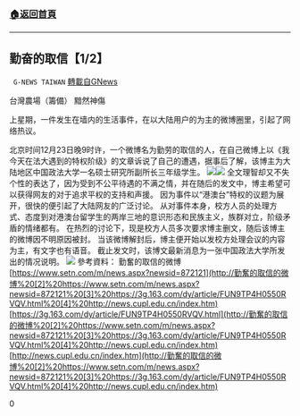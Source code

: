 ###  [:house:返回首頁](https://github.com/ourhimalayas/txt)
---

## 勤奋的取信【1/2】
` G-NEWS TAIWAN` [轉載自GNews](https://gnews.org/zh-hans/694043/)

台灣農場（籌備） 黯然神傷

上星期，一件发生在墙内的生活事件，在以大陆用户的为主的微博圈里，引起了网络热议。

北京时间12月23日晚9时许，一个微博名为勤劳的取信的人，在自己微博上以《我今天在法大遇到的特权阶级》的文章诉说了自己的遭遇，据事后了解，该博主为大陆地区中国政法大学一名硕士研究所副所长三年级学生。
![]()![](https://gnews.org/wp-content/uploads/2020/12/圖片-1-23.png)![]()![](https://gnews.org/wp-content/uploads/2020/12/ㄉ.png)
全文理智却又不失个性的表达了，因为受到不公平待遇的不满之情，并在随后的发文中，博主希望可以获得网友的对于追求平权的支持和声援。 因为事件以“港澳台”特权的议题为展开，很快的便引起了大陆网友的广泛讨论。 从对事件本身，校方人员的处理方式、态度到对港澳台留学生的两岸三地的意识形态和民族主义，族群对立，阶级矛盾的情绪都有。 在热烈的讨论下，现是校方人员多次要求博主删文，随后该博主的微博因不明原因被封。 当该微博解封后，博主便开始以发校方处理会议的内容为主，有文字也有语音。 截止发文时，该博文最新消息为一张中国政法大学所发出的情况说明。
![]()![](https://gnews.org/wp-content/uploads/2020/12/3-35.png)
參考資料：
勤奮的取信的微博 
[https://www.setn.com/m/news.aspx?newsid=872121](http://勤奮的取信的微博%20[2]%20https://www.setn.com/m/news.aspx?newsid=872121%20[3]%20https://3g.163.com/dy/article/FUN9TP4H0550RVQV.html%20[4]%20http://news.cupl.edu.cn/index.htm)
[https://3g.163.com/dy/article/FUN9TP4H0550RVQV.html](http://勤奮的取信的微博%20[2]%20https://www.setn.com/m/news.aspx?newsid=872121%20[3]%20https://3g.163.com/dy/article/FUN9TP4H0550RVQV.html%20[4]%20http://news.cupl.edu.cn/index.htm)
[http://news.cupl.edu.cn/index.htm](http://勤奮的取信的微博%20[2]%20https://www.setn.com/m/news.aspx?newsid=872121%20[3]%20https://3g.163.com/dy/article/FUN9TP4H0550RVQV.html%20[4]%20http://news.cupl.edu.cn/index.htm)

0
